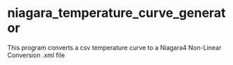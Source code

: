 # niagara_temperature_curve_generator
This program converts a csv temperature curve to a Niagara4 Non-Linear Conversion .xml file
